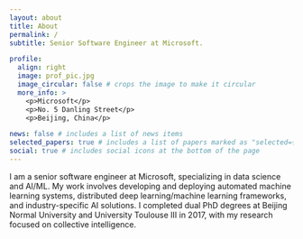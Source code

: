 ```yaml
---
layout: about
title: About
permalink: /
subtitle: Senior Software Engineer at Microsoft.

profile:
  align: right
  image: prof_pic.jpg
  image_circular: false # crops the image to make it circular
  more_info: >
    <p>Microsoft</p>
    <p>No. 5 Danling Street</p>
    <p>Beijing, China</p>

news: false # includes a list of news items
selected_papers: true # includes a list of papers marked as "selected={true}"
social: true # includes social icons at the bottom of the page
---
```


I am a senior software engineer at Microsoft, specializing in data science and AI/ML. My work involves developing and deploying automated machine learning systems, distributed deep learning/machine learning frameworks, and industry-specific AI solutions. I completed dual PhD degrees at Beijing Normal University and University Toulouse III in 2017, with my research focused on collective intelligence.